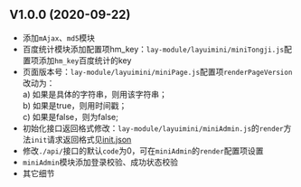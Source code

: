 ## V1.0.0 (2020-09-22)
- 添加`mAjax`、`md5`模块
- 百度统计模块添加配置项hm_key：`lay-module/layuimini/miniTongji.js`配置项添加`hm_key`百度统计的key
- 页面版本号：`lay-module/layuimini/miniPage.js`配置项`renderPageVersion`改动为：  
  a) 如果是具体的字符串，则用该字符串；  
  b) 如果是true，则用时间戳；  
  c) 如果是false，则为false;
- 初始化接口返回格式修改：`lay-module/layuimini/miniAdmin.js`的`render`方法`init`请求返回格式见[init.json](./api/init.json)
- 修改`./api/`接口的默认`code`为0，可在`miniAdmin`的`render`配置项设置
- `miniAdmin`模块添加登录校验、成功状态校验
- 其它细节